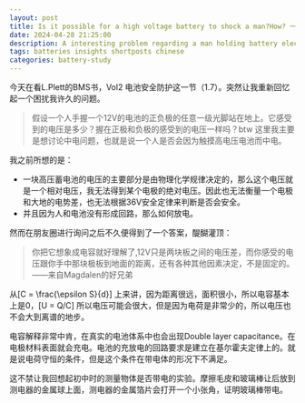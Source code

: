 ```yaml
---
layout: post
title: Is it possible for a high voltage battery to shock a man?How? 一块高压蓄电池能否以及如何让人中电?
date: 2024-04-28 21:25:00
description: A interesting problem regarding a man holding battery electrode and standing on the ground.一个关于高压蓄电池如何让人中电的有趣问题。
tags: batteries insights shortposts chinese
categories: battery-study
---
```


今天在看L.Plett的BMS书，Vol2 电池安全防护这一节（1.7）。突然让我重新回忆起一个困扰我许久的问题。

>假设一个人手握一个12V的电池的正负极的任意一级光脚站在地上。它感受到的电压是多少？握在正极和负极的感受到的电压一样吗？btw 这里我主要是想讨论中电问题，也就是说一个人是否会因为触摸高电压电池而中电。  

我之前所想的是：  

* 一块高压蓄电池的电压的主要部分是由物理化学规律决定的，那么这个电压就是一个相对电压，我无法得到某个电极的绝对电压。因此也无法衡量一个电极和大地的电势差，也无法根据36V安全定律来判断是否会安全。  
* 并且因为人和电池没有形成回路，那么如何放电。  

然而在朋友圈进行询问之后不久便得到了一个答案，醍醐灌顶：

>你把它想象成电容就好理解了,12V只是两块板之间的电压差，而你感受的电压跟你手中那块极板到地面的距离，还有各种其他因素决定，不是固定的。  
>——来自Magdalen的好兄弟  

从\[C = \frac{\epsilon S}{d}\] 上来讲，因为距离很远，面积很小，所以电容基本上是0，\[U = Q/C\] 所以电压可能会很大，但是因为电荷是非常少的，所以电压也不会大到离谱的地步。  

电容解释非常中肯，在真实的电池体系中也会出现Double layer capacitance。在电极材料表面就会充电。电池的充放电的回路要求是建立在基尔霍夫定律上的。就是说电荷守恒的条件，但是这个条件在带电体的形况下不满足。  

这不禁让我回想起初中时的测量物体是否带电的实验。摩擦毛皮和玻璃棒让后放到测电器的金属球上面，测电器的金属箔片会打开一个小张角，证明玻璃棒带电。  
